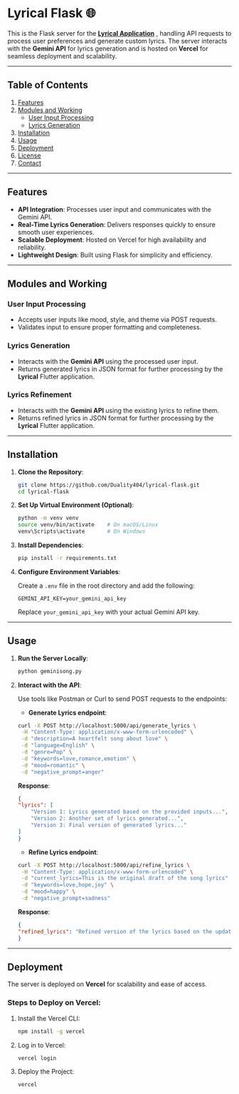 # Lyrical Flask 🌐  

This is the Flask server for the **[Lyrical Application](https://github.com/Duality404/Lyrical)** , handling API requests to process user preferences and generate custom lyrics. The server interacts with the **Gemini API** for lyrics generation and is hosted on **Vercel** for seamless deployment and scalability.  

---

## Table of Contents  

1. [Features](#features)  
2. [Modules and Working](#modules-and-working)  
    * [User Input Processing](#user-input-processing)  
    * [Lyrics Generation](#lyrics-generation)  
3. [Installation](#installation)  
4. [Usage](#usage)  
5. [Deployment](#deployment)  
6. [License](#license)  
7. [Contact](#contact)  

---

## Features  

- **API Integration**: Processes user input and communicates with the Gemini API.  
- **Real-Time Lyrics Generation**: Delivers responses quickly to ensure smooth user experiences.  
- **Scalable Deployment**: Hosted on Vercel for high availability and reliability.  
- **Lightweight Design**: Built using Flask for simplicity and efficiency.  

---

## Modules and Working  

### User Input Processing  

- Accepts user inputs like mood, style, and theme via POST requests.  
- Validates input to ensure proper formatting and completeness.  

### Lyrics Generation  

- Interacts with the **Gemini API** using the processed user input.  
- Returns generated lyrics in JSON format for further processing by the **Lyrical** Flutter application.

### Lyrics Refinement  

- Interacts with the **Gemini API** using the existing lyrics to refine them.  
- Returns refined lyrics in JSON format for further processing by the **Lyrical** Flutter application.  

---

## Installation  

1. **Clone the Repository**:  

    ```bash
    git clone https://github.com/Duality404/lyrical-flask.git
    cd lyrical-flask
    ```

2. **Set Up Virtual Environment (Optional)**:  

    ```bash
    python -m venv venv
    source venv/bin/activate    # On macOS/Linux
    venv\Scripts\activate       # On Windows
    ```

3. **Install Dependencies**:  

    ```bash
    pip install -r requirements.txt
    ```

4. **Configure Environment Variables**:  

    Create a `.env` file in the root directory and add the following:  

    ```env
    GEMINI_API_KEY=your_gemini_api_key
    ```

    Replace `your_gemini_api_key` with your actual Gemini API key.  

---

## Usage  

1. **Run the Server Locally**:  

    ```bash
    python geminisong.py
    ```

2. **Interact with the API**:  

    Use tools like Postman or Curl to send POST requests to the endpoints:
     
    - **Generate Lyrics endpoint**:  
    ```bash
    curl -X POST http://localhost:5000/api/generate_lyrics \
     -H "Content-Type: application/x-www-form-urlencoded" \
     -d "description=A heartfelt song about love" \
     -d "language=English" \
     -d "genre=Pop" \
     -d "keywords=love,romance,emotion" \
     -d "mood=romantic" \
     -d "negative_prompt=anger"
    ```

    **Response**:  

    ```json
    {
    "lyrics": [
        "Version 1: Lyrics generated based on the provided inputs...",
        "Version 2: Another set of lyrics generated...",
        "Version 3: Final version of generated lyrics..."
    ]
    }
    ```
    - **Refine Lyrics endpoint**:  
    ```bash
    curl -X POST http://localhost:5000/api/refine_lyrics \
     -H "Content-Type: application/x-www-form-urlencoded" \
     -d "current_lyrics=This is the original draft of the song lyrics" \
     -d "keywords=love,hope,joy" \
     -d "mood=happy" \
     -d "negative_prompt=sadness"
    ```

    **Response**:  

    ```json
    {
    "refined_lyrics": "Refined version of the lyrics based on the updated inputs."
    }

    ```

---

## Deployment  

The server is deployed on **Vercel** for scalability and ease of access.  

### Steps to Deploy on Vercel:  

1. Install the Vercel CLI:  

    ```bash
    npm install -g vercel
    ```

2. Log in to Vercel:  

    ```bash
    vercel login
    ```

3. Deploy the Project:  

    ```bash
    vercel
    ```
